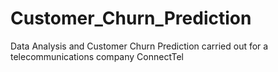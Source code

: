 # Customer_Churn_Prediction
Data Analysis and Customer Churn Prediction carried out for a telecommunications company ConnectTel
